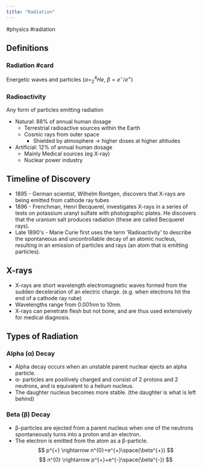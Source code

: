 ```yaml
---
title: "Radiation"
---
```

#physics #radiation

## Definitions
### Radiation #card
Energetic waves and particles ($\alpha = ^{4}_{2}He$, $\beta = e^{-}/e^{+}$)

### Radioactivity
Any form of particles emitting radiation

- Natural: 88% of annual human dosage
	- Terrestrial radioactive sources within the Earth
	- Cosmic rays from outer space
		- Shielded by atmosphere -> higher doses at higher altitudes
- Artificial: 12% of annual human dosage
	- Mainly Medical sources (eg X-ray)
	- Nuclear power industry

## Timeline of Discovery
- 1895 - German scientist, Wilhelm Rontgen, discovers that X-rays are being emitted from cathode ray tubes
- 1896 - Frenchman, Henri Becquerel, investigates X-rays in a series of tests on potassium uranyl sulfate with photographic plates. He discovers that the uranium salt produces radiation (these are called Becquerel rays).
- Late 1890's - Marie Curie first uses the term 'Radioactivity' to describe the spontaneous and uncontrollable decay of an atomic nucleus, resulting in an emission of particles and rays (an atom that is emitting particles).

## X-rays
- X-rays are short wavelength electromagnetic waves formed from the sudden deceleration of an electric charge. (e.g. when electrons hit the end of a cathode ray rube)
- Wavelengths range from 0.001nm to 10nm.
- X-rays can penetrate flesh but not bone, and are thus used extensively for medical diagnosis.

## Types of Radiation
### Alpha (α) Decay
- Alpha decay occurs when an unstable parent nuclear ejects an alpha particle.
- α- particles are positively charged and consist of 2 protons and 2 neutrons, and is equivalent to a helium nucleus.
- The daughter nucleus becomes more stable. (the daughter is what is left behind)
### Beta (β) Decay
- β-particles are ejected from a parent nucleus when one of the neutrons spontaneously turns into a proton and an electron.
- The electron is emitted from the atom as a β-particle.
$$
p^{+} \rightarrow n^{0}+e^{+}\space(\beta^{+})
$$
$$
n^{0} \rightarrow p^{+}+e^{-}\space(\beta^{-})
$$

